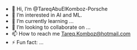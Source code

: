 - 👋 Hi, I’m @TareqAbuElKomboz-Porsche
- 👀 I’m interested in AI and ML.
- 🌱 I’m currently learning ...
- 💞️ I’m looking to collaborate on ...
- 📫 How to reach me Tareq.Komboz@hotmail.com
- ⚡ Fun fact: ...

<!---
TareqAbuElKomboz-Porsche/TareqAbuElKomboz-Porsche is a ✨ special ✨ repository because its `README.md` (this file) appears on your GitHub profile.
You can click the Preview link to take a look at your changes.
--->

